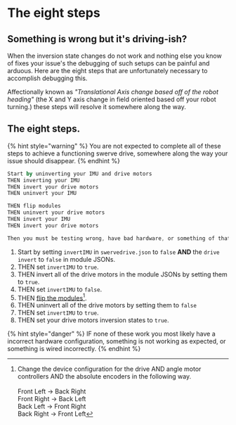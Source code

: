 # The eight steps

## Something is wrong but it's driving-ish?

When the inversion state changes do not work and nothing else you know of fixes your issue's the debugging of such setups can be painful and arduous. Here are the eight steps that are unfortunately necessary to accomplish debugging this.&#x20;

Affectionally known as _"Translational Axis change based off of the robot heading"_ (the X and Y axis change in field oriented based off your robot turning.) these steps will resolve it somewhere along the way.

## The eight steps.

{% hint style="warning" %}
You are not expected to complete all of these steps to achieve a functioning swerve drive, somewhere along the way your issue should disappear.&#x20;
{% endhint %}

```kotlin
Start by uninverting your IMU and drive motors
THEN inverting your IMU
THEN invert your drive motors
THEN uninvert your IMU

THEN flip modules
THEN uninvert your drive motors
THEN invert your IMU
THEN invert your drive motors

Then you must be testing wrong, have bad hardware, or something of that nature if you get to this step.
```

1. Start by setting `invertIMU` in `swervedrive.json` to `false` **AND** the `drive` `invert` to `false` in module JSONs.
2. THEN set `invertIMU` to `true`.
3. THEN invert all of the drive motors in the module JSONs by setting them to `true`.
4. THEN set `invertIMU` to `false`.
5. THEN [flip the modules](#user-content-fn-1)[^1].
6. THEN uninvert all of the drive motors by setting them to `false`
7. THEN set `invertIMU` to `true`.
8. THEN set your drive motors inversion states to `true`.

{% hint style="danger" %}
IF none of these work you most likely have a incorrect hardware configuration, something is not working as expected, or something is wired incorrectly.&#x20;
{% endhint %}

[^1]: Change the device configuration for the drive AND angle motor controllers AND the absolute encoders in the following way.\
    \
    Front Left   -> Back Right\
    Front Right -> Back Left\
    Back Left    -> Front Right\
    Back Right  -> Front Left
